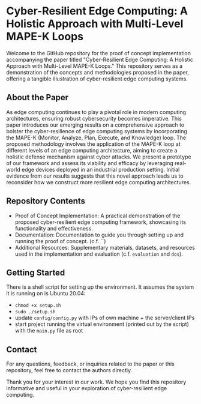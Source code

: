 # Cyber-Resilient Edge Computing: A Holistic Approach with Multi-Level MAPE-K Loops

Welcome to the GitHub repository for the proof of concept implementation accompanying the paper titled "Cyber-Resilient Edge Computing: A Holistic Approach with Multi-Level MAPE-K Loops." This repository serves as a demonstration of the concepts and methodologies proposed in the paper, offering a tangible illustration of cyber-resilient edge computing systems.

## About the Paper

As edge computing continues to play a pivotal role in modern computing architectures, ensuring robust cybersecurity becomes imperative. 
This paper introduces our emerging results on a comprehensive approach to bolster the cyber-resilience of edge computing systems by incorporating the MAPE-K (Monitor, Analyze, Plan, Execute, and Knowledge) loop.
The proposed methodology involves the application of the MAPE-K loop at different levels of an edge computing architecture, aiming to create a holistic defense mechanism against cyber attacks.
We present a prototype of our framework and assess its viability and efficacy by leveraging real-world edge devices deployed in an industrial production setting.
Initial evidence from our results suggests that this novel approach leads us to reconsider how we construct more resilient edge computing architectures.

## Repository Contents

- Proof of Concept Implementation: A practical demonstration of the proposed cyber-resilient edge computing framework, showcasing its functionality and effectiveness.
- Documentation: Documentation to guide you through setting up and running the proof of concept. (c.f. ``)
- Additional Resources: Supplementary materials, datasets, and resources used in the implementation and evaluation (c.f. `evaluation` and `dos`).

## Getting Started

There is a shell script for setting up the environment.
It assumes the system it is running on is Ubuntu 20.04:

- `chmod +x setup.sh`
- `sudo ./setup.sh`
- update `config/config.py` with IPs of own machine + the server/client IPs
- start project running the virtual environment (printed out by the script) with the `main.py` file as root

## Contact

For any questions, feedback, or inquiries related to the paper or this repository, feel free to contact the authors directly.

Thank you for your interest in our work. We hope you find this repository informative and useful in your exploration of cyber-resilient edge computing.
